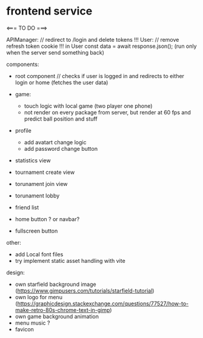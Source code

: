 # frontend service

<=== TO DO ===>

APIManager:         // redirect to /login and delete tokens !!!
User:               // remove refresh token cookie !!!
in User            const data = await response.json(); (run only when the server send something back)


components:
- root component  // checks if user is logged in and redirects to either login or home (fetches the user data)
- game:
    - touch logic with local game (two player one phone)
    - not render on every package from server, but render at 60 fps and predict ball position and stuff
- profile
    - add avatart change logic
    - add password change button

- statistics view
- tournament create view
- torunament join view
- torunament lobby
- friend list

- home button ? or navbar?
- fullscreen button


other:
- add Local font files
- try implement static asset handling with vite


design:
- own starfield background image (https://www.gimpusers.com/tutorials/starfield-tutorial)
- own logo for menu (https://graphicdesign.stackexchange.com/questions/77527/how-to-make-retro-80s-chrome-text-in-gimp)
- own game background animation
- menu music ?
- favicon